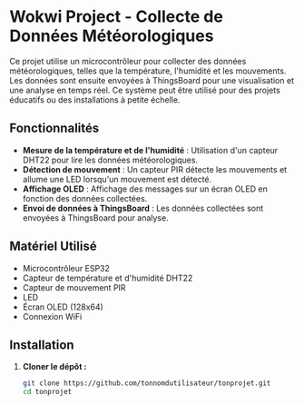 # Wokwi Project - Collecte de Données Météorologiques

Ce projet utilise un microcontrôleur pour collecter des données météorologiques, telles que la température, l'humidité et les mouvements. Les données sont ensuite envoyées à ThingsBoard pour une visualisation et une analyse en temps réel. Ce système peut être utilisé pour des projets éducatifs ou des installations à petite échelle.

## Fonctionnalités

- **Mesure de la température et de l'humidité** : Utilisation d'un capteur DHT22 pour lire les données météorologiques.
- **Détection de mouvement** : Un capteur PIR détecte les mouvements et allume une LED lorsqu'un mouvement est détecté.
- **Affichage OLED** : Affichage des messages sur un écran OLED en fonction des données collectées.
- **Envoi de données à ThingsBoard** : Les données collectées sont envoyées à ThingsBoard pour analyse.

## Matériel Utilisé

- Microcontrôleur ESP32
- Capteur de température et d'humidité DHT22
- Capteur de mouvement PIR
- LED
- Écran OLED (128x64)
- Connexion WiFi

## Installation

1. **Cloner le dépôt :**

   ```bash
   git clone https://github.com/tonnomdutilisateur/tonprojet.git
   cd tonprojet
